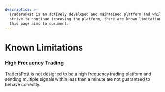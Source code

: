 ```yaml
---
description: >-
  TradersPost is an actively developed and maintained platform and while we
  strive to continue improving the platform, there are known limitations that
  this page aims to document.
---
```


# Known Limitations

### High Frequency Trading

TradersPost is not designed to be a high frequency trading platform and sending multiple signals within less than a minute are not guaranteed to behave correctly.
